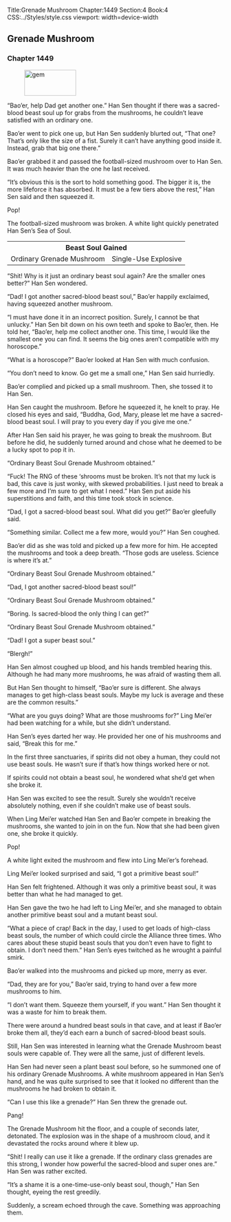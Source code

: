 Title:Grenade Mushroom 
Chapter:1449 
Section:4 
Book:4 
CSS:../Styles/style.css 
viewport: width=device-width
  
## Grenade Mushroom
### Chapter 1449 
<figure>
	<img src="../Images/gem.gif" alt="gem" id="gem" width="120" height="60" />
</figure>
  

  
  “Bao’er, help Dad get another one.” Han Sen thought if there was a sacred-blood beast soul up for grabs from the mushrooms, he couldn’t leave satisfied with an ordinary one.

Bao’er went to pick one up, but Han Sen suddenly blurted out, “That one? That’s only like the size of a fist. Surely it can’t have anything good inside it. Instead, grab that big one there.”

Bao’er grabbed it and passed the football-sized mushroom over to Han Sen. It was much heavier than the one he last received.

“It’s obvious this is the sort to hold something good. The bigger it is, the more lifeforce it has absorbed. It must be a few tiers above the rest,” Han Sen said and then squeezed it.

Pop!

The football-sized mushroom was broken. A white light quickly penetrated Han Sen’s Sea of Soul.

<div class="tables">
    <table class="beast">
        <tr>
            <th colspan="2">Beast Soul Gained</th>
        </tr></tr>
            <td>Ordinary Grenade Mushroom</td>
            <td>Single-Use Explosive</td>
        </tr>
    </table>
    <!--"Ordinary Beast Soul Grenade Mushroom obtained.”-->
</div>

“Shit! Why is it just an ordinary beast soul again? Are the smaller ones better?” Han Sen wondered.

“Dad! I got another sacred-blood beast soul,” Bao’er happily exclaimed, having squeezed another mushroom.

“I must have done it in an incorrect position. Surely, I cannot be that unlucky.” Han Sen bit down on his own teeth and spoke to Bao’er, then. He told her, “Bao’er, help me collect another one. This time, I would like the smallest one you can find. It seems the big ones aren’t compatible with my horoscope.”

“What is a horoscope?” Bao’er looked at Han Sen with much confusion.

“You don’t need to know. Go get me a small one,” Han Sen said hurriedly.

Bao’er complied and picked up a small mushroom. Then, she tossed it to Han Sen.

Han Sen caught the mushroom. Before he squeezed it, he knelt to pray. He closed his eyes and said, “Buddha, God, Mary, please let me have a sacred-blood beast soul. I will pray to you every day if you give me one.”

After Han Sen said his prayer, he was going to break the mushroom. But before he did, he suddenly turned around and chose what he deemed to be a lucky spot to pop it in.

“Ordinary Beast Soul Grenade Mushroom obtained.”

“Fuck! The RNG of these ‘shrooms must be broken. It’s not that my luck is bad, this cave is just wonky, with skewed probabilities. I just need to break a few more and I’m sure to get what I need.” Han Sen put aside his superstitions and faith, and this time took stock in science.

“Dad, I got a sacred-blood beast soul. What did you get?” Bao’er gleefully said.

“Something similar. Collect me a few more, would you?” Han Sen coughed.

Bao’er did as she was told and picked up a few more for him. He accepted the mushrooms and took a deep breath. “Those gods are useless. Science is where it’s at.”

“Ordinary Beast Soul Grenade Mushroom obtained.”

“Dad, I got another sacred-blood beast soul!”

“Ordinary Beast Soul Grenade Mushroom obtained.”

“Boring. Is sacred-blood the only thing I can get?”

“Ordinary Beast Soul Grenade Mushroom obtained.”

“Dad! I got a super beast soul.”

“Blergh!”

Han Sen almost coughed up blood, and his hands trembled hearing this. Although he had many more mushrooms, he was afraid of wasting them all.

But Han Sen thought to himself, “Bao’er sure is different. She always manages to get high-class beast souls. Maybe my luck is average and these are the common results.”

“What are you guys doing? What are those mushrooms for?” Ling Mei’er had been watching for a while, but she didn’t understand.

Han Sen’s eyes darted her way. He provided her one of his mushrooms and said, “Break this for me.”

In the first three sanctuaries, if spirits did not obey a human, they could not use beast souls. He wasn’t sure if that’s how things worked here or not.

If spirits could not obtain a beast soul, he wondered what she’d get when she broke it.

Han Sen was excited to see the result. Surely she wouldn’t receive absolutely nothing, even if she couldn’t make use of beast souls.

When Ling Mei’er watched Han Sen and Bao’er compete in breaking the mushrooms, she wanted to join in on the fun. Now that she had been given one, she broke it quickly.

Pop!

A white light exited the mushroom and flew into Ling Mei’er’s forehead.

Ling Mei’er looked surprised and said, “I got a primitive beast soul!”

Han Sen felt frightened. Although it was only a primitive beast soul, it was better than what he had managed to get.

Han Sen gave the two he had left to Ling Mei’er, and she managed to obtain another primitive beast soul and a mutant beast soul.

“What a piece of crap! Back in the day, I used to get loads of high-class beast souls, the number of which could circle the Alliance three times. Who cares about these stupid beast souls that you don’t even have to fight to obtain. I don’t need them.” Han Sen’s eyes twitched as he wrought a painful smirk.

Bao’er walked into the mushrooms and picked up more, merry as ever.

“Dad, they are for you,” Bao’er said, trying to hand over a few more mushrooms to him.

“I don’t want them. Squeeze them yourself, if you want.” Han Sen thought it was a waste for him to break them.

There were around a hundred beast souls in that cave, and at least if Bao’er broke them all, they’d each earn a bunch of sacred-blood beast souls.

Still, Han Sen was interested in learning what the Grenade Mushroom beast souls were capable of. They were all the same, just of different levels.

Han Sen had never seen a plant beast soul before, so he summoned one of his ordinary Grenade Mushrooms. A white mushroom appeared in Han Sen’s hand, and he was quite surprised to see that it looked no different than the mushrooms he had broken to obtain it.

“Can I use this like a grenade?” Han Sen threw the grenade out.

Pang!

The Grenade Mushroom hit the floor, and a couple of seconds later, detonated. The explosion was in the shape of a mushroom cloud, and it devastated the rocks around where it blew up.

“Shit! I really can use it like a grenade. If the ordinary class grenades are this strong, I wonder how powerful the sacred-blood and super ones are.” Han Sen was rather excited.

“It’s a shame it is a one-time-use-only beast soul, though,” Han Sen thought, eyeing the rest greedily.

Suddenly, a scream echoed through the cave. Something was approaching them.
